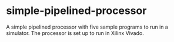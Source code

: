 # simple-pipelined-processor
A simple pipelined processor with five sample programs to run in a simulator.  The processor is set up to run in Xilinx Vivado.
